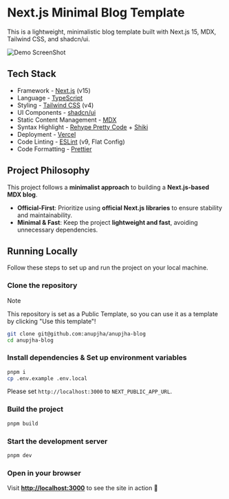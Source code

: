 # Next.js Minimal Blog Template

This is a lightweight, minimalistic blog template built with Next.js 15, MDX, Tailwind CSS, and shadcn/ui.

![Demo ScreenShot](/public/images/demo/screenshot.png)

## Tech Stack

- Framework - [Next.js](https://nextjs.org/15) (v15)
- Language - [TypeScript](https://www.typescriptlang.org)
- Styling - [Tailwind CSS](https://tailwindcss.com) (v4)
- UI Components - [shadcn/ui](https://ui.shadcn.com)
- Static Content Management - [MDX](https://mdxjs.com)
- Syntax Highlight - [Rehype Pretty Code](https://rehype-pretty.pages.dev/) + [Shiki](https://github.com/shikijs/shiki)
- Deployment - [Vercel](https://vercel.com)
- Code Linting - [ESLint](https://eslint.org) (v9, Flat Config)
- Code Formatting - [Prettier](https://prettier.io)

## Project Philosophy

This project follows a **minimalist approach** to building a **Next.js-based MDX blog**.

- **Official-First**: Prioritize using **official Next.js libraries** to ensure stability and maintainability.
- **Minimal & Fast**: Keep the project **lightweight and fast**, avoiding unnecessary dependencies.

## Running Locally

Follow these steps to set up and run the project on your local machine.

### Clone the repository

> [!NOTE]
> This repository is set as a Public Template, so you can use it as a template by clicking "Use this template"!

```sh
git clone git@github.com:anupjha/anupjha-blog
cd anupjha-blog
```

### Install dependencies & Set up environment variables

```sh
pnpm i
cp .env.example .env.local
```

Please set `http://localhost:3000` to `NEXT_PUBLIC_APP_URL`.

### Build the project

```sh
pnpm build
```

### Start the development server

```sh
pnpm dev
```

### Open in your browser

Visit **[http://localhost:3000](http://localhost:3000)** to see the site in action 🎅

